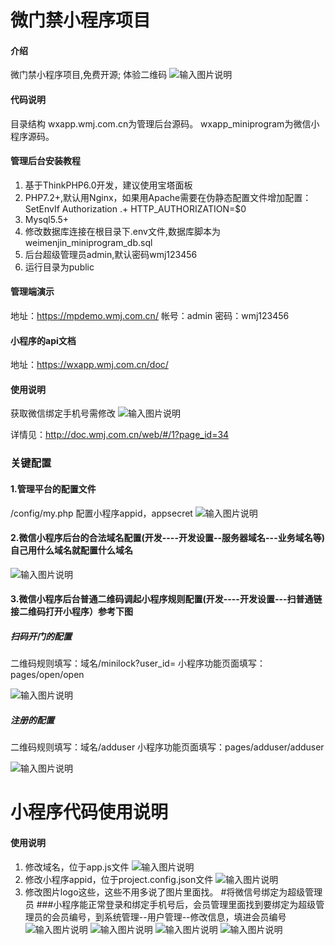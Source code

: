 # 微门禁小程序项目

#### 介绍
微门禁小程序项目,免费开源;
体验二维码
![输入图片说明](https://images.gitee.com/uploads/images/2020/0429/011906_16a5612c_1840059.png "屏幕截图.png")

#### 代码说明
目录结构
wxapp.wmj.com.cn为管理后台源码。
wxapp_miniprogram为微信小程序源码。

#### 管理后台安装教程

1.  基于ThinkPHP6.0开发，建议使用宝塔面板
2.  PHP7.2+,默认用Nginx，如果用Apache需要在伪静态配置文件增加配置：SetEnvIf Authorization .+ HTTP_AUTHORIZATION=$0
3.  Mysql5.5+
4.  修改数据库连接在根目录下.env文件,数据库脚本为weimenjin_miniprogram_db.sql
5.  后台超级管理员admin,默认密码wmj123456
6.  运行目录为public

#### 管理端演示
地址：https://mpdemo.wmj.com.cn/
帐号：admin
密码：wmj123456

#### 小程序的api文档

地址：https://wxapp.wmj.com.cn/doc/

#### 使用说明

获取微信绑定手机号需修改
![输入图片说明](https://images.gitee.com/uploads/images/2020/0417/184403_b297f30b_1840059.png "屏幕截图.png")

详情见：http://doc.wmj.com.cn/web/#/1?page_id=34

### 关键配置
#### 1.管理平台的配置文件
/config/my.php
配置小程序appid，appsecret
![输入图片说明](https://images.gitee.com/uploads/images/2020/0422/231900_9caa1881_1840059.png "屏幕截图.png")

#### 2.微信小程序后台的合法域名配置(开发----开发设置--服务器域名---业务域名等)自己用什么域名就配置什么域名
![输入图片说明](https://images.gitee.com/uploads/images/2020/0422/232630_9f2d2f4c_1840059.png "屏幕截图.png")
#### 3.微信小程序后台普通二维码调起小程序规则配置(开发----开发设置---扫普通链接二维码打开小程序）参考下图
##### 扫码开门的配置

二维码规则填写：域名/minilock?user_id=
小程序功能页面填写：pages/open/open

![输入图片说明](https://images.gitee.com/uploads/images/2020/0422/232346_8d3b461d_1840059.png "屏幕截图.png")
##### 注册的配置

二维码规则填写：域名/adduser
小程序功能页面填写：pages/adduser/adduser

![输入图片说明](https://images.gitee.com/uploads/images/2020/0422/232407_f6c55ac4_1840059.png "屏幕截图.png")

# 小程序代码使用说明

#### 使用说明

1.  修改域名，位于app.js文件
![输入图片说明](https://images.gitee.com/uploads/images/2020/0420/152527_b099489f_1840059.png "屏幕截图.png")
2.  修改小程序appid，位于project.config.json文件
![输入图片说明](https://images.gitee.com/uploads/images/2020/0420/152636_e7be0be4_1840059.png "屏幕截图.png")
3.  修改图片logo这些，这些不用多说了图片里面找。
#将微信号绑定为超级管理员
###小程序能正常登录和绑定手机号后，会员管理里面找到要绑定为超级管理员的会员编号，到系统管理--用户管理--修改信息，填进会员编号
![输入图片说明](https://images.gitee.com/uploads/images/2020/0429/142020_254dbc1c_1840059.png "屏幕截图.png")
![输入图片说明](https://images.gitee.com/uploads/images/2020/0429/142419_a58e3a8e_1840059.png "屏幕截图.png")
![输入图片说明](https://images.gitee.com/uploads/images/2020/0429/142245_39927691_1840059.png "屏幕截图.png")
![输入图片说明](https://images.gitee.com/uploads/images/2020/0429/142309_6dad72e4_1840059.png "屏幕截图.png")